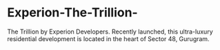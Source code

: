 # Experion-The-Trillion-
The Trillion by Experion Developers. Recently launched, this ultra-luxury residential development is located in the heart of Sector 48, Gurugram.
